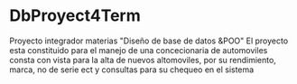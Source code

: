 # DbProyect4Term
Proyecto integrador materias "Diseño de base de datos &POO"
El proyecto esta constituido para el manejo de una concecionaria de automoviles
consta con vista para la alta de nuevos altomoviles, por su rendimiento, marca, no de serie ect
y consultas para su chequeo en el sistema 
